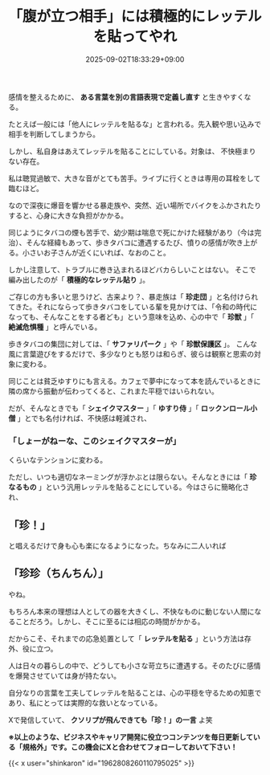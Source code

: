﻿---
title: "「腹が立つ相手」には積極的にレッテルを貼ってやれ"
date: 2025-09-02T18:33:29+09:00
draft: false
---

感情を整えるために、 **ある言葉を別の言語表現で定義し直す** と生きやすくなる。

たとえば一般には「他人にレッテルを貼るな」と言われる。先入観や思い込みで相手を判断してしまうから。

しかし、私自身はあえてレッテルを貼ることにしている。対象は、 不快極まりない存在。

私は聴覚過敏で、大きな音がとても苦手。ライブに行くときは専用の耳栓をして臨むほど。

なので深夜に爆音を響かせる暴走族や、突然、近い場所でバイクをふかされたりすると、心身に大きな負担がかかる。

同じようにタバコの煙も苦手で、幼少期は喘息で死にかけた経験があり（今は完治）、そんな経緯もあって、歩きタバコに遭遇するたび、憤りの感情が吹き上がる。小さいお子さんが近くにいれば、なおのこと。

しかし注意して、トラブルに巻き込まれるほどバカらしいことはない。 そこで編み出したのが「 **積極的なレッテル貼り** 」。

ご存じの方も多いと思うけど、古来より？、暴走族は「 **珍走団** 」と名付けられてきた。それにならって歩きタバコをしている輩を見かけては、「令和の時代になっても、そんなことをする者ども」という意味を込め、心の中で「 **珍獣** 」「 **絶滅危惧種** 」と呼んでいる。

歩きタバコの集団に対しては、「 **サファリパーク** 」や「 **珍獣保護区** 」。 こんな風に言葉遊びをするだけで、多少なりとも怒りは和らぎ、彼らは観察と思索の対象に変わる。

同じことは貧乏ゆすりにも言える。カフェで夢中になって本を読んでいるときに隣の席から振動が伝わってくると、これまた平穏ではいられない。

だが、そんなときでも「 **シェイクマスター** 」「 **ゆすり侍** 」「 **ロックンロール小僧** 」とでも名付ければ、不快感は軽減され、



### 「しょーがねーな、このシェイクマスターが」

くらいなテンションに変わる。

ただし、いつも適切なネーミングが浮かぶとは限らない。そんなときには「 **珍なるもの** 」という汎用レッテルを貼ることにしている。今はさらに簡略化され、



## 「珍！」



と唱えるだけで身も心も楽になるようになった。ちなみに二人いれば



## 「珍珍（ちんちん）」



やね。

もちろん本来の理想は人としての器を大きくし、不快なものに動じない人間になることだろう。しかし、そこに至るには相応の時間がかかる。

だからこそ、それまでの応急処置として「 **レッテルを貼る** 」という方法は存外、役に立つ。

人は日々の暮らしの中で、どうしても小さな苛立ちに遭遇する。そのたびに感情を爆発させていては身が持たない。

自分なりの言葉を工夫してレッテルを貼ることは、心の平穏を守るための知恵であり、私にとっては実際的な救いとなっている。

Xで発信していて、 **クソリプが飛んできても「珍！」の一言** よ笑



**※以上のような、ビジネスやキャリア開発に役立つコンテンツを毎日更新している「規格外」です。この機会にXと合わせてフォローしておいて下さい！**



{{< x user="shinkaron" id="1962808260110795025" >}}